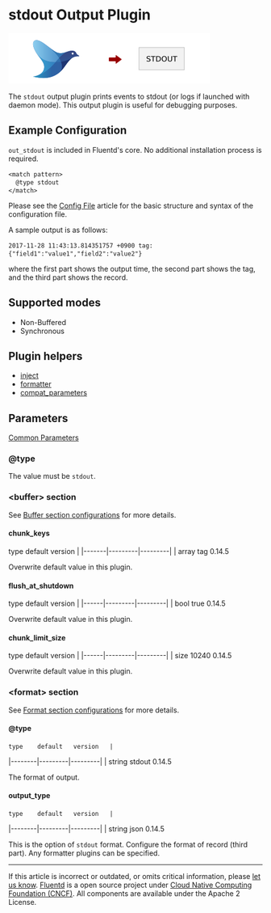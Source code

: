 # stdout Output Plugin

![](/images/plugins/output/stdout.png)

The `stdout` output plugin prints events to stdout (or logs if launched
with daemon mode). This output plugin is useful for debugging purposes.


## Example Configuration

`out_stdout` is included in Fluentd's core. No additional installation
process is required.

``` {.CodeRay}
<match pattern>
  @type stdout
</match>
```

Please see the [Config File](/configuration/config-file.md) article for the basic
structure and syntax of the configuration file.

A sample output is as follows:

``` {.CodeRay}
2017-11-28 11:43:13.814351757 +0900 tag: {"field1":"value1","field2":"value2"}
```

where the first part shows the output time, the second part shows the
tag, and the third part shows the record.


## Supported modes

-   Non-Buffered
-   Synchronous


## Plugin helpers

-   [inject](/articles/api-plugin-helper-inject.md)
-   [formatter](/articles/api-plugin-helper-formatter.md)
-   [compat\_parameters](/articles/api-plugin-helper-compat_parameters.md)


## Parameters

[Common Parameters](/configuration/plugin-common-parameters.md)

### @type

The value must be `stdout`.

### &lt;buffer&gt; section

See [Buffer section configurations](/configuration/buffer-section.md) for more details.

#### chunk\_keys

   type    default   version	|
|-------|---------|---------|
|	   array     tag     0.14.5

Overwrite default value in this plugin.

#### flush\_at\_shutdown

   type   default   version	|
|------|---------|---------|
|	   bool    true     0.14.5

Overwrite default value in this plugin.

#### chunk\_limit\_size

   type   default   version	|
|------|---------|---------|
|	   size    10240    0.14.5

Overwrite default value in this plugin.


### &lt;format&gt; section

See [Format section configurations](/configuration/format-section.md) for more details.

#### @type

    type    default   version	|
|--------|---------|---------|
|	   string   stdout    0.14.5

The format of output.

#### output\_type

    type    default   version	|
|--------|---------|---------|
|	   string    json     0.14.5

This is the option of `stdout` format. Configure the format of record
(third part). Any formatter plugins can be specified.


------------------------------------------------------------------------

If this article is incorrect or outdated, or omits critical information, please [let us know](https://github.com/fluent/fluentd-docs/issues?state=open).
[Fluentd](http://www.fluentd.org/) is a open source project under [Cloud Native Computing Foundation (CNCF)](https://cncf.io/). All components are available under the Apache 2 License.
